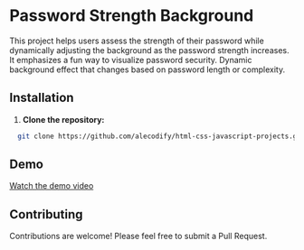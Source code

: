 # Password Strength Background

This project helps users assess the strength of their password while dynamically adjusting the background as the password strength increases. It emphasizes a fun way to visualize password security. Dynamic background effect that changes based on password length or complexity.

## Installation

1. **Clone the repository:**
```bash
  git clone https://github.com/alecodify/html-css-javascript-projects.git
```

## Demo
[Watch the demo video](https://github.com/user-attachments/assets/76ccf79c-cc2c-468d-8c33-e2d33829943b)

## Contributing
Contributions are welcome! Please feel free to submit a Pull Request.
